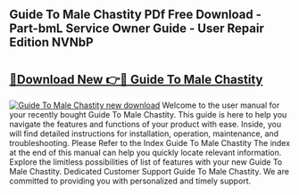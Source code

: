 ## Guide To Male Chastity PDf Free Download - Part-bmL Service Owner Guide - User Repair Edition NVNbP

# <h2><a href="http://bc93013.oget.top/?id=Guide+To+Male+Chastity">🔗Download New 👉🔴 Guide To Male Chastity</a></h2>

[![Guide To Male Chastity new download](https://i.imgur.com/5g1atiW.png)](http://bc93013.oget.top/?id=Guide+To+Male+Chastity)
Welcome to the user manual for your recently bought Guide To Male Chastity. This guide is here to help you navigate the features and functions of your product with ease. Inside, you will find detailed instructions for installation, operation, maintenance, and troubleshooting. Please Refer to the Index Guide To Male Chastity The index at the end of this manual can help you quickly locate relevant information. Explore the limitless possibilities of list of features with your new Guide To Male Chastity. Dedicated Customer Support Guide To Male Chastity. We are committed to providing you with personalized and timely support.
